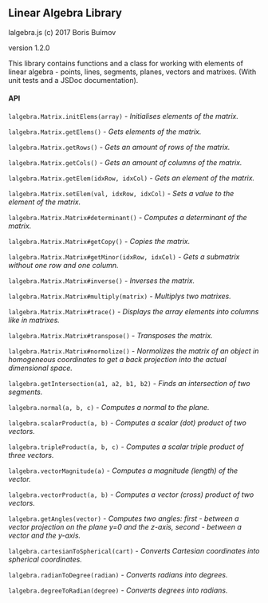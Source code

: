 ## Linear Algebra Library
lalgebra.js (c) 2017 Boris Buimov

version 1.2.0

This library contains functions and a class for working with elements of linear algebra - points, lines, segments, planes, vectors and matrixes.
(With unit tests and a JSDoc documentation).

#### API

``` lalgebra.Matrix.initElems(array) ```
\- *Initialises elements of the matrix.*

``` lalgebra.Matrix.getElems() ```
\- *Gets elements of the matrix.*

``` lalgebra.Matrix.getRows() ```
\- *Gets an amount of rows of the matrix.*

``` lalgebra.Matrix.getCols() ```
\- *Gets an amount of columns of the matrix.*

``` lalgebra.Matrix.getElem(idxRow, idxCol) ```
\- *Gets an element of the matrix.*

``` lalgebra.Matrix.setElem(val, idxRow, idxCol) ```
\- *Sets a value to the element of the matrix.*

``` lalgebra.Matrix.Matrix#determinant() ```
\- *Computes a determinant of the matrix.*

``` lalgebra.Matrix.Matrix#getCopy() ```
\- *Copies the matrix.*

``` lalgebra.Matrix.Matrix#getMinor(idxRow, idxCol) ```
\- *Gets a submatrix without one row and one column.*

``` lalgebra.Matrix.Matrix#inverse() ```
\- *Inverses the matrix.*

``` lalgebra.Matrix.Matrix#multiply(matrix) ```
\- *Multiplys two matrixes.*

``` lalgebra.Matrix.Matrix#trace() ```
\- *Displays the array elements into columns like in matrixes.*

``` lalgebra.Matrix.Matrix#transpose() ```
\- *Transposes the matrix.*

``` lalgebra.Matrix.Matrix#normolize() ```
\- *Normolizes the matrix of an object in homogeneous coordinates to get a back projection into the actual dimensional space.*

``` lalgebra.getIntersection(a1, a2, b1, b2) ```
\- *Finds an intersection of two segments.*

``` lalgebra.normal(a, b, c) ```
\- *Computes a normal to the plane.*

``` lalgebra.scalarProduct(a, b) ```
\- *Computes a scalar (dot) product of two vectors.*

``` lalgebra.tripleProduct(a, b, c) ```
\- *Computes a scalar triple product of three vectors.*

``` lalgebra.vectorMagnitude(a) ```
\- *Computes a magnitude (length) of the vector.*

``` lalgebra.vectorProduct(a, b) ```
\- *Computes a vector (cross) product of two vectors.*

``` lalgebra.getAngles(vector) ```
\- *Computes two angles: first - between a vector projection on the plane y=0 and the z-axis, second - between a vector and the y-axis.*

``` lalgebra.cartesianToSpherical(cart) ```
\- *Converts Cartesian coordinates into spherical coordinates.*

``` lalgebra.radianToDegree(radian) ```
\- *Converts radians into degrees.*

``` lalgebra.degreeToRadian(degree) ```
\- *Converts degrees into radians.*

